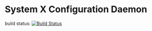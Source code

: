 # System X Configuration Daemon
build status: [![Build Status](https://travis-ci.org/GravisZro/SXconfig.svg?branch=master)](https://travis-ci.org/GravisZro/SXconfig)
